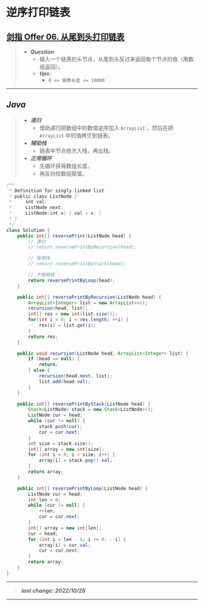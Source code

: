 # 逆序打印链表

## [剑指 Offer 06. 从尾到头打印链表](https://leetcode.cn/problems/cong-wei-dao-tou-da-yin-lian-biao-lcof/)

> - ***Question***
>   - 输入一个链表的头节点，从尾到头反过来返回每个节点的值（用数组返回）。
>   - ***tips:***
>     - `0 <= 链表长度 <= 10000`

---

## *Java*

> - ***递归***
>   - 借助递归把数组中的数值逆序加入 `ArrayList` ，然后在把 `ArrayList` 中的值拷贝到链表。
> - ***辅助栈***
>   - 链表中节点依次入栈，再出栈。
> - ***正常循环***
>   - 先循环获得数组长度。
>   - 再反向给数组赋值。

```java
/**
 * Definition for singly-linked list.
 * public class ListNode {
 *     int val;
 *     ListNode next;
 *     ListNode(int x) { val = x; }
 * }
 */
class Solution {
    public int[] reversePrint(ListNode head) {
        // 递归
        // return reversePrintByRecursion(head);

        // 使用栈
        // return reversePrintByStack(head);

        // 不使用栈
        return reversePrintByLoop(head);
    }

    public int[] reversePrintByRecursion(ListNode head) {
        ArrayList<Integer> list = new ArrayList<>();
        recursion(head, list);
        int[] res = new int[list.size()];
        for(int i = 0; i < res.length; ++i) {
            res[i] = list.get(i);
        }
        return res;
    }

    public void recursion(ListNode head, ArrayList<Integer> list) {
        if (head == null) {
            return;
        } else {
            recursion(head.next, list);
            list.add(head.val);
        }
    }

    public int[] reversePrintByStack(ListNode head) {
        Stack<ListNode> stack = new Stack<ListNode>();
        ListNode cur = head;
        while (cur != null) {
            stack.push(cur);
            cur = cur.next;
        }
        int size = stack.size();
        int[] array = new int[size];
        for (int i = 0; i < size; i++) {
            array[i] = stack.pop().val;
        }
        return array;
    }

    public int[] reversePrintByLoop(ListNode head) {
        ListNode cur = head;
        int len = 0;
        while (cur != null) {
            ++len;
            cur = cur.next;
        }
        int[] array = new int[len];
        cur = head;
        for (int i = len - 1; i >= 0; --i) {
            array[i] = cur.val;
            cur = cur.next;
        }
        return array;
    }
}
```

---

> ***last change: 2022/10/28***

---
